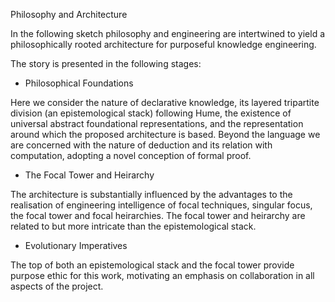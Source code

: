  Philosophy and Architecture

In the following sketch philosophy and engineering are intertwined to yield a philosophically rooted architecture for purposeful knowledge engineering.

The story is presented in the following stages:

* Philosophical Foundations

Here we consider the nature of declarative knowledge, its layered tripartite division (an epistemological stack) following Hume, the existence of universal abstract foundational representations, and the representation around which the proposed architecture is based.
Beyond the language we are concerned with the nature of deduction and its relation with computation, adopting a novel conception of formal proof.

* The Focal Tower and Heirarchy

The architecture is substantially influenced by the advantages to the realisation of engineering intelligence of focal techniques, singular focus, the focal tower and focal heirarchies.
The focal tower and heirarchy are related to but more intricate than the epistemological stack.

* Evolutionary Imperatives

The top of both an epistemological stack and the focal tower provide purpose ethic for this work, motivating an emphasis on collaboration in all aspects of the project.

